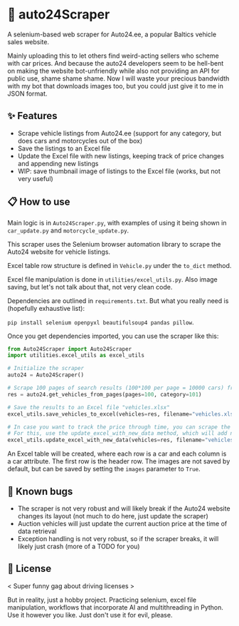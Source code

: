 # 🚗 auto24Scraper

A selenium-based web scraper for Auto24.ee, a popular Baltics vehicle sales website.

Mainly uploading this to let others find weird-acting sellers who scheme with car prices.
And because the auto24 developers seem to be hell-bent on making the website bot-unfriendly while also not providing an API for public use, shame shame shame.
Now I will waste your precious bandwidth with my bot that downloads images too, but you could just give it to me in JSON format.

## ✨ Features

- Scrape vehicle listings from Auto24.ee (support for any category, but does cars and motorcycles out of the box)
- Save the listings to an Excel file
- Update the Excel file with new listings, keeping track of price changes and appending new listings
- WIP: save thumbnail image of listings to the Excel file (works, but not very useful)


## 📋 How to use

Main logic is in `Auto24Scraper.py`, with examples of using it being shown in `car_update.py` and `motorcycle_update.py`.

This scraper uses the Selenium browser automation library to scrape the Auto24 website for vehicle listings.

Excel table row structure is defined in `Vehicle.py` under the `to_dict` method.

Excel file manipulation is done in `utilities/excel_utils.py`. Also image saving, but let's not talk about that, not very clean code.

Dependencies are outlined in `requirements.txt`. But what you really need is (hopefully exhaustive list):

`pip install selenium openpyxl beautifulsoup4 pandas pillow`. 

Once you get dependencies imported, you can use the scraper like this:

```python
from Auto24Scraper import Auto24Scraper
import utilities.excel_utils as excel_utils

# Initialize the scraper
auto24 = Auto24Scraper()

# Scrape 100 pages of search results (100*100 per page = 10000 cars) from the "Cars" category
res = auto24.get_vehicles_from_pages(pages=100, category=101)

# Save the results to an Excel file "vehicles.xlsx"
excel_utils.save_vehicles_to_excel(vehicles=res, filename="vehicles.xlsx", images=False)

# In case you want to track the price through time, you can scrape the page again at a new point in time and append results
# For this, use the update_excel_with_new_data method, which will add new row for vehicles that are new and add new column for updated vehicles
excel_utils.update_excel_with_new_data(vehicles=res, filename="vehicles.xlsx")
```

An Excel table will be created, where each row is a car and each column is a car attribute. 
The first row is the header row. The images are not saved by default, but can be saved by setting the `images` parameter to `True`.

## 🐞 Known bugs

- The scraper is not very robust and will likely break if the Auto24 website changes its layout (not much to do here, just update the scraper)
- Auction vehicles will just update the current auction price at the time of data retrieval
- Exception handling is not very robust, so if the scraper breaks, it will likely just crash (more of a TODO for you)

## 📜 License
< Super funny gag about driving licenses >

But in reality, just a hobby project.
Practicing selenium, excel file manipulation, workflows that incorporate AI and multithreading in Python.
Use it however you like. Just don't use it for evil, please.

